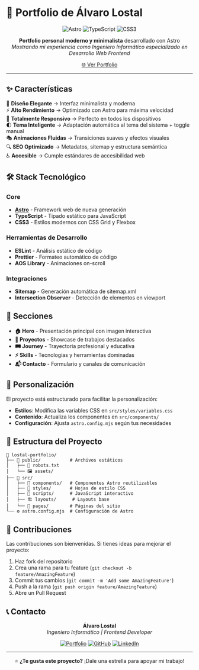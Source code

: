 # 🚀 Portfolio de Álvaro Lostal

<div align="center">

![Astro](https://img.shields.io/badge/Astro-FF5D01?style=for-the-badge&logo=astro&logoColor=white)
![TypeScript](https://img.shields.io/badge/TypeScript-007ACC?style=for-the-badge&logo=typescript&logoColor=white)
![CSS3](https://img.shields.io/badge/CSS3-1572B6?style=for-the-badge&logo=css3&logoColor=white)

**Portfolio personal moderno y minimalista** desarrollado con Astro  
_Mostrando mi experiencia como Ingeniero Informático especializado en Desarrollo Web Frontend_

[🌐 Ver Portfolio](https://lostal.dev)

</div>

---

## ✨ Características

🎨 **Diseño Elegante** → Interfaz minimalista y moderna  
⚡ **Alto Rendimiento** → Optimizado con Astro para máxima velocidad  
📱 **Totalmente Responsivo** → Perfecto en todos los dispositivos  
🌓 **Tema Inteligente** → Adaptación automática al tema del sistema + toggle manual  
🎭 **Animaciones Fluidas** → Transiciones suaves y efectos visuales  
🔍 **SEO Optimizado** → Metadatos, sitemap y estructura semántica  
♿ **Accesible** → Cumple estándares de accesibilidad web

## 🛠️ Stack Tecnológico

### Core

- **[Astro](https://astro.build/)** - Framework web de nueva generación
- **TypeScript** - Tipado estático para JavaScript
- **CSS3** - Estilos modernos con CSS Grid y Flexbox

### Herramientas de Desarrollo

- **ESLint** - Análisis estático de código
- **Prettier** - Formateo automático de código
- **AOS Library** - Animaciones on-scroll

### Integraciones

- **Sitemap** - Generación automática de sitemap.xml
- **Intersection Observer** - Detección de elementos en viewport

## 🎯 Secciones

- **🏠 Hero** - Presentación principal con imagen interactiva
- **📂 Proyectos** - Showcase de trabajos destacados
- **🛤️ Journey** - Trayectoria profesional y educativa
- **⚡ Skills** - Tecnologías y herramientas dominadas
- **📬 Contacto** - Formulario y canales de comunicación

## 🎨 Personalización

El proyecto está estructurado para facilitar la personalización:

- **Estilos**: Modifica las variables CSS en `src/styles/variables.css`
- **Contenido**: Actualiza los componentes en `src/components/`
- **Configuración**: Ajusta `astro.config.mjs` según tus necesidades

## 🧱 Estructura del Proyecto

```
📁 lostal-portfolio/
├── 📁 public/           # Archivos estáticos
│   ├── 🤖 robots.txt
│   └── 🖼️ assets/
├── 📁 src/
│   ├── 🧩 components/   # Componentes Astro reutilizables
│   ├── 🎨 styles/       # Hojas de estilo CSS
│   ├── 📜 scripts/      # JavaScript interactivo
│   ├── 🏗️ layouts/      # Layouts base
│   └── 📄 pages/        # Páginas del sitio
└── ⚙️ astro.config.mjs  # Configuración de Astro
```

## 🤝 Contribuciones

Las contribuciones son bienvenidas. Si tienes ideas para mejorar el proyecto:

1. Haz fork del repositorio
2. Crea una rama para tu feature (`git checkout -b feature/AmazingFeature`)
3. Commit tus cambios (`git commit -m 'Add some AmazingFeature'`)
4. Push a la rama (`git push origin feature/AmazingFeature`)
5. Abre un Pull Request

## 📞 Contacto

<div align="center">

**Álvaro Lostal**  
_Ingeniero Informático | Frontend Developer_

[![Portfolio](https://img.shields.io/badge/Portfolio-lostal.dev-FF5D01?style=for-the-badge&logo=astro&logoColor=white)](https://lostal.dev)
[![GitHub](https://img.shields.io/badge/GitHub-alvarolostal-181717?style=for-the-badge&logo=github&logoColor=white)](https://github.com/alvarolostal)
[![LinkedIn](https://img.shields.io/badge/LinkedIn-Álvaro%20Lostal-0077B5?style=for-the-badge&logo=linkedin&logoColor=white)](https://linkedin.com/in/alvarolostal)

</div>

---

<div align="center">

⭐ **¿Te gusta este proyecto?** ¡Dale una estrella para apoyar mi trabajo!

</div>
